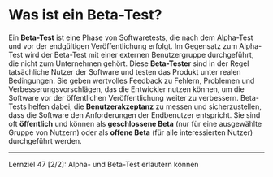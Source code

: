 # Was ist ein Beta-Test?

Ein **Beta-Test** ist eine Phase von Softwaretests, die nach dem Alpha-Test und vor der endgültigen Veröffentlichung erfolgt. Im Gegensatz zum Alpha-Test wird der Beta-Test mit einer externen Benutzergruppe durchgeführt, die nicht zum Unternehmen gehört. Diese **Beta-Tester** sind in der Regel tatsächliche Nutzer der Software und testen das Produkt unter realen Bedingungen. Sie geben wertvolles Feedback zu Fehlern, Problemen und Verbesserungsvorschlägen, das die Entwickler nutzen können, um die Software vor der öffentlichen Veröffentlichung weiter zu verbessern. Beta-Tests helfen dabei, die **Benutzerakzeptanz** zu messen und sicherzustellen, dass die Software den Anforderungen der Endbenutzer entspricht. Sie sind oft **öffentlich** und können als **geschlossene Beta** (nur für eine ausgewählte Gruppe von Nutzern) oder als **offene Beta** (für alle interessierten Nutzer) durchgeführt werden.

---

Lernziel 47 \[2/2\]: Alpha- und Beta-Test erläutern können
